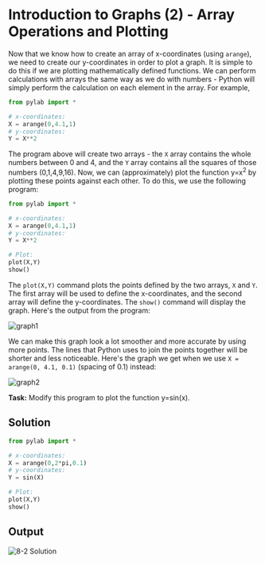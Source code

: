 # Introduction to Graphs (2) - Array Operations and Plotting

Now that we know how to create an array of x-coordinates (using `arange`), we need to create our y-coordinates in order to plot a graph. It is simple to do this if we are plotting mathematically defined functions. We can perform calculations with arrays the same way as we do with numbers - Python will simply perform the calculation on each element in the array. For example,

```python
from pylab import *

# x-coordinates:
X = arange(0,4.1,1)
# y-coordinates:
Y = X**2
```

The program above will create two arrays - the `X` array contains the whole numbers between 0 and 4, and the `Y` array contains all the squares of those numbers (0,1,4,9,16). Now, we can (approximately) plot the function y=x<sup>2</sup> by plotting these points against each other. To do this, we use the following program:

```python
from pylab import *

# x-coordinates:
X = arange(0,4.1,1)
# y-coordinates:
Y = X**2

# Plot:
plot(X,Y)
show()
```

The `plot(X,Y)` command plots the points defined by the two arrays, `X` and `Y`. The first array will be used to define the x-coordinates, and the second array will define the y-coordinates. The `show()` command will display the graph. Here's the output from the program: 

![graph1](https://imgur.com/BY7MHEg.png)

We can make this graph look a lot smoother and more accurate by using more points. The lines that Python uses to join the points together will be shorter and less noticeable. Here's the graph we get when we use `X = arange(0, 4.1, 0.1)` (spacing of 0.1) instead:

![graph2](https://imgur.com/M7CbTKv.png)

**Task:** Modify this program to plot the function y=sin(x).

## Solution
```python
from pylab import *

# x-coordinates:
X = arange(0,2*pi,0.1)
# y-coordinates:
Y = sin(X)

# Plot:
plot(X,Y)
show()
```

## Output
![8-2 Solution](https://imgur.com/zIJg1QV.png)